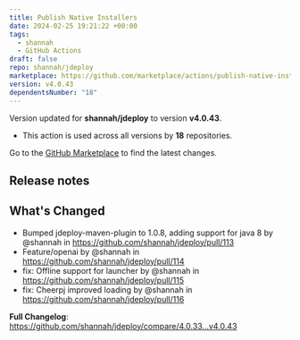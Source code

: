 ```yaml
---
title: Publish Native Installers
date: 2024-02-25 19:21:22 +00:00
tags:
  - shannah
  - GitHub Actions
draft: false
repo: shannah/jdeploy
marketplace: https://github.com/marketplace/actions/publish-native-installers
version: v4.0.43
dependentsNumber: "18"
---
```



Version updated for **shannah/jdeploy** to version **v4.0.43**.
- This action is used across all versions by **18** repositories.

Go to the [GitHub Marketplace](https://github.com/marketplace/actions/publish-native-installers) to find the latest changes.

## Release notes

## What's Changed
* Bumped jdeploy-maven-plugin to 1.0.8, adding support for java 8 by @shannah in https://github.com/shannah/jdeploy/pull/113
* Feature/openai by @shannah in https://github.com/shannah/jdeploy/pull/114
* fix: Offline support for launcher by @shannah in https://github.com/shannah/jdeploy/pull/115
* fix: Cheerpj improved loading by @shannah in https://github.com/shannah/jdeploy/pull/116


**Full Changelog**: https://github.com/shannah/jdeploy/compare/4.0.33...v4.0.43
